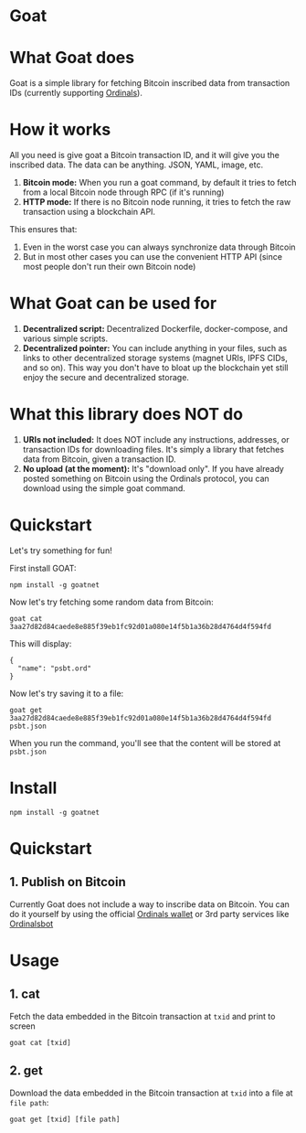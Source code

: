 # Goat

# What Goat does

Goat is a simple library for fetching Bitcoin inscribed data from transaction IDs (currently supporting [Ordinals](https://ordinals.com)).

# How it works

All you need is give goat a Bitcoin transaction ID, and it will give you the inscribed data. The data can be anything. JSON, YAML, image, etc.

1. **Bitcoin mode:** When you run a goat command, by default it tries to fetch from a local Bitcoin node through RPC (if it's running)
2. **HTTP mode:** If there is no Bitcoin node running, it tries to fetch the raw transaction using a blockchain API.

This ensures that:

1. Even in the worst case you can always synchronize data through Bitcoin
2. But in most other cases you can use the convenient HTTP API (since most people don't run their own Bitcoin node)

# What Goat can be used for

1. **Decentralized script:** Decentralized Dockerfile, docker-compose, and various simple scripts.
2. **Decentralized pointer:** You can include anything in your files, such as links to other decentralized storage systems (magnet URIs, IPFS CIDs, and so on). This way you don't have to bloat up the blockchain yet still enjoy the secure and decentralized storage.

# What this library does NOT do

1. **URIs not included:** It does NOT include any instructions, addresses, or transaction IDs for downloading files. It's simply a library that fetches data from Bitcoin, given a transaction ID.
2. **No upload (at the moment):** It's "download only". If you have already posted something on Bitcoin using the Ordinals protocol, you can download using the simple goat command.

# Quickstart

Let's try something for fun!

First install GOAT:

```
npm install -g goatnet
```

Now let's try fetching some random data from Bitcoin:

```
goat cat 3aa27d82d84caede8e885f39eb1fc92d01a080e14f5b1a36b28d4764d4f594fd
```

This will display:

```
{
  "name": "psbt.ord"
}
```

Now let's try saving it to a file:

```
goat get 3aa27d82d84caede8e885f39eb1fc92d01a080e14f5b1a36b28d4764d4f594fd psbt.json
```

When you run the command, you'll see that the content will be stored at `psbt.json`


# Install

```
npm install -g goatnet
```

# Quickstart

## 1. Publish on Bitcoin

Currently Goat does not include a way to inscribe data on Bitcoin. You can do it yourself by using the official [Ordinals wallet](https://ordinals.com) or 3rd party services like [Ordinalsbot](https://ordinalsbot.com/)

# Usage

## 1. cat

Fetch the data embedded in the Bitcoin transaction at `txid` and print to screen

```
goat cat [txid]
```

## 2. get

Download the data embedded in the Bitcoin transaction at `txid` into a file at `file path`:

```
goat get [txid] [file path]
```

